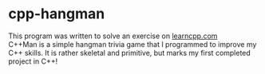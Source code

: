 # cpp-hangman
This program was written to solve an exercise on [learncpp.com](https://www.learncpp.com/cpp-tutorial/chapter-16-summary-and-quiz/) <br/>
C++Man is a simple hangman trivia game that I programmed to improve my C++ skills. It is rather skeletal and primitive, but marks my first completed project in C++!
